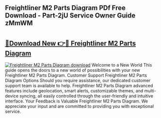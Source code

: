 ## Freightliner M2 Parts Diagram PDf Free Download - Part-2jU Service Owner Guide zMmWM

# <h2><a href="http://dfmzd16.blite.top/?on=Freightliner+M2+Parts+Diagram">🔗Download New 👉🔴 Freightliner M2 Parts Diagram</a></h2>

[![Freightliner M2 Parts Diagram download](https://i.imgur.com/lujVjoI.png)](http://dfmzd16.blite.top/?on=Freightliner+M2+Parts+Diagram)
Welcome to a New World This guide opens the doors to a new world of possibilities with your new Freightliner M2 Parts Diagram. Customer Support Freightliner M2 Parts Diagram Options Should you require assistance, our dedicated customer support team is available to help. Freightliner M2 Parts Diagram advanced features include geolocation, smart alerts, customizable themes, and multi-device syncing, all easily controlled through the user-friendly and intuitive interface. Your Feedback is Valuable Freightliner M2 Parts Diagram. We appreciate your input and are committed to providing you with exceptional service.
